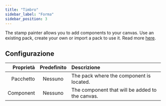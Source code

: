 ```yaml
---
title: "Timbro"
sidebar_label: "Forma"
sidebar_position: 3
---
```


The stamp painter allows you to add components to your canvas. Use an existing pack, create your own or import a pack to use it. Read more [here](../pack).

## Configurazione

| Proprietà | Predefinito | Descrizione                                     |
| ---------:|:-----------:|:----------------------------------------------- |
| Pacchetto |   Nessuno   | The pack where the component is located.        |
| Component |   Nessuno   | The component that will be added to the canvas. |
